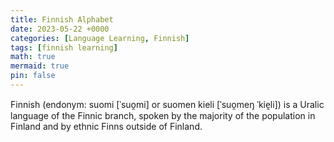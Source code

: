 ```yaml
---
title: Finnish Alphabet
date: 2023-05-22 +0000
categories: [Language Learning, Finnish]
tags: [finnish learning]
math: true
mermaid: true
pin: false
---
```




Finnish (endonym: suomi [ˈsuo̯mi] or suomen kieli [ˈsuo̯meŋ ˈkie̯li]) is a Uralic language of the Finnic branch, spoken by the majority of the population in Finland and by ethnic Finns outside of Finland.



